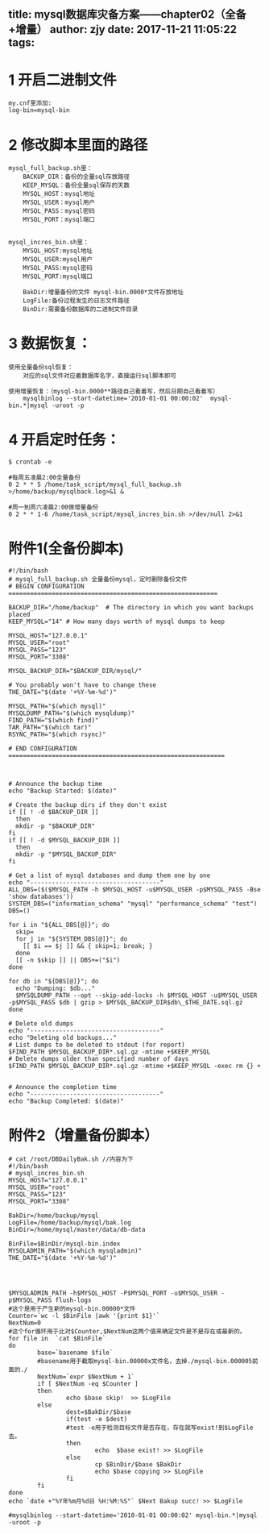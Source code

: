 title: mysql数据库灾备方案——chapter02（全备+增量）
author: zjy
date: 2017-11-21 11:05:22
tags:
---
# 1 开启二进制文件
	my.cnf里添加:
	log-bin=mysql-bin

# 2 修改脚本里面的路径
	mysql_full_backup.sh里：
		BACKUP_DIR：备份的全量sql存放路径
		KEEP_MYSQL：备份全量sql保存的天数
		MYSQL_HOST：mysql地址
		MYSQL_USER：mysql用户
		MYSQL_PASS：mysql密码
		MYSQL_PORT：mysql端口 
		
	
	mysql_incres_bin.sh里：
		MYSQL_HOST:mysql地址
		MYSQL_USER:mysql用户
		MYSQL_PASS:mysql密码
		MYSQL_PORT:mysql端口 

		BakDir:增量备份的文件 mysql-bin.0000*文件存放地址
		LogFile:备份过程发生的日志文件路径
		BinDir:需要备份数据库的二进制文件目录
		
		
# 3 数据恢复：
	使用全量备份sql恢复：
		对应的sql文件对应着数据库名字，直接运行sql脚本即可
		
	使用增量恢复：（mysql-bin.0000**路径自己看着写，然后日期自己看着写）
		mysqlbinlog --start-datetime='2010-01-01 00:00:02'  mysql-bin.*|mysql -uroot -p
		
		

# 4 开启定时任务：
	$ crontab -e
	
	#每周五凌晨2:00全量备份
	0 2 * * 5 /home/task_script/mysql_full_backup.sh >/home/backup/mysqlback.log>&1 &
	
	#周一到周六凌晨2:00做增量备份
	0 2 * * 1-6 /home/task_script/mysql_incres_bin.sh >/dev/null 2>&1
    
    
    
# 附件1(全备份脚本)
	
    
	#!/bin/bash
    # mysql_full_backup.sh 全量备份mysql，定时删除备份文件
    # BEGIN CONFIGURATION ==========================================================

    BACKUP_DIR="/home/backup"  # The directory in which you want backups placed
    KEEP_MYSQL="14" # How many days worth of mysql dumps to keep

    MYSQL_HOST="127.0.0.1"
    MYSQL_USER="root"
    MYSQL_PASS="123"
    MYSQL_PORT="3308"

    MYSQL_BACKUP_DIR="$BACKUP_DIR/mysql/"

    # You probably won't have to change these
    THE_DATE="$(date '+%Y-%m-%d')"

    MYSQL_PATH="$(which mysql)"
    MYSQLDUMP_PATH="$(which mysqldump)"
    FIND_PATH="$(which find)"
    TAR_PATH="$(which tar)"
    RSYNC_PATH="$(which rsync)"

    # END CONFIGURATION ============================================================



    # Announce the backup time
    echo "Backup Started: $(date)"

    # Create the backup dirs if they don't exist
    if [[ ! -d $BACKUP_DIR ]]
      then
      mkdir -p "$BACKUP_DIR"
    fi
    if [[ ! -d $MYSQL_BACKUP_DIR ]]
      then
      mkdir -p "$MYSQL_BACKUP_DIR"
    fi

    # Get a list of mysql databases and dump them one by one
    echo "------------------------------------"
    ALL_DBS=($($MYSQL_PATH -h $MYSQL_HOST -u$MYSQL_USER -p$MYSQL_PASS -Bse 'show databases'))
    SYSTEM_DBS=("information_schema" "mysql" "performance_schema" "test")
    DBS=()

    for i in "${ALL_DBS[@]}"; do
      skip=
      for j in "${SYSTEM_DBS[@]}"; do
        [[ $i == $j ]] && { skip=1; break; }
      done
      [[ -n $skip ]] || DBS+=("$i")
    done

    for db in "${DBS[@]}"; do
      echo "Dumping: $db..."
      $MYSQLDUMP_PATH --opt --skip-add-locks -h $MYSQL_HOST -u$MYSQL_USER -p$MYSQL_PASS $db | gzip > $MYSQL_BACKUP_DIR$db\_$THE_DATE.sql.gz
    done

    # Delete old dumps
    echo "------------------------------------"
    echo "Deleting old backups..."
    # List dumps to be deleted to stdout (for report)
    $FIND_PATH $MYSQL_BACKUP_DIR*.sql.gz -mtime +$KEEP_MYSQL
    # Delete dumps older than specified number of days
    $FIND_PATH $MYSQL_BACKUP_DIR*.sql.gz -mtime +$KEEP_MYSQL -exec rm {} +


    # Announce the completion time
    echo "------------------------------------"
    echo "Backup Completed: $(date)"
    
    
    
# 附件2（增量备份脚本）
	# cat /root/DBDailyBak.sh //内容为下
    #!/bin/bash 
	# mysql_incres_bin.sh
    MYSQL_HOST="127.0.0.1"
    MYSQL_USER="root"
    MYSQL_PASS="123"
    MYSQL_PORT="3308"

    BakDir=/home/backup/mysql
    LogFile=/home/backup/mysql/bak.log
    BinDir=/home/mysql/master/data/db-data

    BinFile=$BinDir/mysql-bin.index
    MYSQLADMIN_PATH="$(which mysqladmin)"
    THE_DATE="$(date '+%Y-%m-%d')"




    $MYSQLADMIN_PATH -h$MYSQL_HOST -P$MYSQL_PORT -u$MYSQL_USER -p$MYSQL_PASS flush-logs
    #这个是用于产生新的mysql-bin.00000*文件
    Counter=`wc -l $BinFile |awk '{print $1}'`
    NextNum=0
    #这个for循环用于比对$Counter,$NextNum这两个值来确定文件是不是存在或最新的。
    for file in  `cat $BinFile`
    do
            base=`basename $file`
            #basename用于截取mysql-bin.00000x文件名，去掉./mysql-bin.000005前面的./
            NextNum=`expr $NextNum + 1`
            if [ $NextNum -eq $Counter ]
            then
                    echo $base skip!  >> $LogFile
            else
                    dest=$BakDir/$base
                    if(test -e $dest)
                    #test -e用于检测目标文件是否存在，存在就写exist!到$LogFile去。
                    then
                            echo  $base exist! >> $LogFile
                    else
                            cp $BinDir/$base $BakDir
                            echo $base copying >> $LogFile
                    fi
            fi
    done
    echo `date +"%Y年%m月%d日 %H:%M:%S"` $Next Bakup succ! >> $LogFile

    #mysqlbinlog --start-datetime='2010-01-01 00:00:02' mysql-bin.*|mysql -uroot -p
	